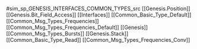 #sim_sp_GENESIS_INTERFACES_COMMON_TYPES_src
[[Genesis.Position]]
[[Genesis.Bit_Field_Access]]
[[Interfaces]]
[[Common_Basic_Type_Default]]
[[Common_Msg_Types_Frequencies]]
[[Common_Msg_Types_Frequencies_Default]]
[[Genesis]]
[[Common_Msg_Types_Bursts]]
[[Genesis.Stack]]
[[Common_Basic_Type_Read]]
[[Common_Msg_Types_Frequencies_Conv]]
